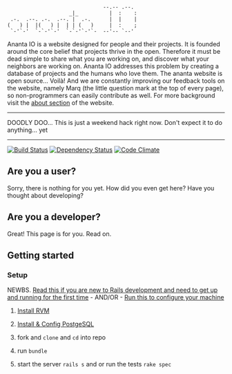 	                               --.-- .--.
	                    _|_          |  :    :
	 .-.  .--. .-.  .--. |  .-.      |  |    |
	(   ) |  |(   ) |  | | (   )     |  :    ;
	 `-'`-'  `-`-'`-'  `-`-'`-'`-  --'-- `--'

Ananta IO is a website designed for people and their projects. It is founded around the core belief that projects thrive in the open. Therefore it must be dead simple to share what you are working on, and discover what your neighbors are working on. Ananta IO addresses this problem by creating a database of projects and the humans who love them. The ananta website is open source... Voilà! And we are constantly improving our feedback tools on the website, namely Marq (the little question mark at the top of every page), so non-programmers can easily contribute as well. For more background visit the [about section](http://ananta.io/about) of the website.

************************
DOODLY DOO... This is just a weekend hack right now. Don't expect it to do anything... yet
************************

[![Build Status](https://secure.travis-ci.org/ananta-IO/ananta.png)](http://travis-ci.org/ananta-IO/ananta)
[![Dependency Status](https://gemnasium.com/ananta-IO/ananta.png)](https://gemnasium.com/ananta-IO/ananta)
[![Code Climate](https://codeclimate.com/badge.png)](https://codeclimate.com/github/ananta-IO/ananta)

## Are you a user?
Sorry, there is nothing for you yet. How did you even get here? Have you thought about developing?

## Are you a developer?
Great! This page is for you. Read on.

## Getting started

### Setup

NEWBS. [Read this if you are new to Rails development and need to get up and running for the first time](http://railsapps.github.com/installing-rails.html) - AND/OR - [Run this to configure your machine](https://github.com/thoughtbot/laptop) 

1. [Install RVM](http://beginrescueend.com/rvm/)

2. [Install & Config PostgeSQL](http://blog.willj.net/2011/05/31/setting-up-postgresql-for-ruby-on-rails-development-on-os-x/)

3. fork and ``clone`` and ``cd`` into repo

4. run ``bundle``

5. start the server ``rails s`` and or run the tests ``rake spec``

